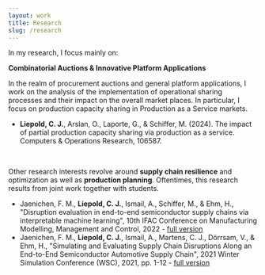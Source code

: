 ```yaml
---
layout: work
title: Research
slug: /research
---
```


In my research, I focus mainly on:

**Combinatorial Auctions & Innovative Platform Applications**

In the realm of procurement auctions and general platform applications, I work on the analysis of the implementation of operational sharing processes and their impact on the overall market places. In particular, I focus on production capacity sharing in Production as a Service markets.

* **Liepold, C. J.**, Arslan, O., Laporte, G., & Schiffer, M. (2024). The impact of partial production capacity sharing via production as a service. Computers & Operations Research, 106587.

<br />

Other research interests revolve around **supply chain resilience** and optimization as well as **production planning**. Oftentimes, this research results from joint work together with students.

* Jaenichen, F. M., **Liepold, C. J.**, Ismail, A., Schiffer, M., & Ehm, H., "Disruption evaluation in end-to-end semiconductor supply chains via interpretable machine learning", 10th IFAC Conference on Manufacturing Modelling, Management and Control, 2022 - [full version](https://www.researchgate.net/profile/Abdelgafar-Ismail-2/publication/363769477_Disruption_evaluation_in_end-to-end_semiconductor_supply_chains_via_interpretable_machine_learning/links/632d64014cc5d63f08511a60/Disruption-evaluation-in-end-to-end-semiconductor-supply-chains-via-interpretable-machine-learning.pdf)
* Jaenichen, F. M., **Liepold, C. J.**, Ismail, A., Martens, C. J., Dörrsam, V., & Ehm, H., "Simulating and Evaluating Supply Chain Disruptions Along an End-to-End Semiconductor Automotive Supply Chain", 2021 Winter Simulation Conference (WSC), 2021, pp. 1-12 - [full version](https://ieeexplore.ieee.org/document/9715436)

<br />
<br />
